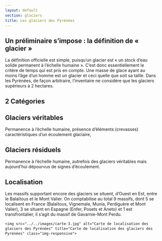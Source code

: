 ```yaml
---
layout: default
section: glaciers
title: Les glaciers des Pyrénées
---
```


<section>
<div class="container">
  <h1>
    Un préliminaire s’impose : la définition de « glacier »
  </h1>
  <p>
    La définition officielle est simple, puisqu’un glacier est « un stock d’eau solide permanent à l’échelle humaine ». C’est donc essentiellement le critère de temps qui est pris en compte. Une masse de glace ayant au moins l’âge d’un homme est un glacier et ceci quelle que soit sa taille. Dans les Pyrénées, de façon arbitraire, l’inventaire ne considère que les glaciers supérieurs à 2 hectares.
  </p>
</div>
</section>

<section>
  <div class="container">
    <h1 class="text-center">
      2 Catégories
    </h1>
    <div class="row">
      <div class="col-sm-6 text-center">
        <div class="well">
        <h2>
          Glaciers véritables
        </h2>
        <p>
        Permanence à l’échelle humaine, présence d’éléments (crevasses) caractéristiques d’un écoulement glaciaire,
        </p>
        </div>
      </div>
      <div class="col-sm-6 text-center">
        <div class="well">
        <h2>
          Glaciers résiduels
        </h2>
        <p>
        Permanence à l’échelle humaine, autrefois des glaciers véritables mais aujourd’hui dépourvus de signes d’écoulement.
        </p>
        </div>
      </div>
    </div>
  </div>
</section>


<section>
<div class="container">
  <h1>
    Localisation
  </h1>
  <p>
    Les massifs supportant encore des glaciers se situent, d’Ouest en Est, entre le Balaïtous et le Mont Valier. On comptabilise au total 9 massifs, dont 5 se localisent en France (Balaïtous, Vignemale, Munia, Perdiguère et Mont Valier), 3 se situent en Espagne (Enfer, Posets et Aneto) et 1 est transfrontalier, il s’agit du massif de Gavarnie-Mont Perdu.
  </p>
  <div>

    <img src="../../images/carte-3.jpg" alt="Carte de localisation des glaciers des Pyrénées" title="Carte de localisation des glaciers des Pyrénées" class="img-responsive">



  </div>
</div>
</section>
